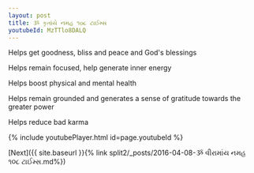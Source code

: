 ```yaml
---
layout: post
title: ૐ કૃતાંયે નમહ ૧૦૮ ટાઈમ્સ
youtubeId: MzTTlo8DALQ
---
```

 
 
Helps get goodness, bliss and peace and God's blessings
 
Helps remain focused, help generate inner energy 
 
Helps boost physical and mental health 
 
Helps remain grounded and generates a sense of gratitude towards the greater power 
 
Helps reduce bad karma
 
 
 
 


{% include youtubePlayer.html id=page.youtubeId %}
 
[Next]({{ site.baseurl }}{% link  split2/_posts/2016-04-08-ૐ વીરામાંય નમહ ૧૦૮ ટાઈમ્સ.md%})
 

